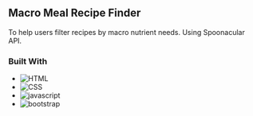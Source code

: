 ## Macro Meal Recipe Finder

To help users filter recipes by macro nutrient needs. Using Spoonacular API.

### Built With

- ![HTML]
- ![CSS]
- ![javascript]
- ![bootstrap]

[css]: https://img.shields.io/badge/css-1572B6?style=for-the-badge&logo=css3
[html]: https://img.shields.io/badge/html5-%23E34F26.svg?style=for-the-badge&logo=html5&logoColor=white
[javascript]: https://img.shields.io/badge/javascript-%23f7df1e.svg?style=for-the-badge&logo=javascript&logoColor=white
[bootstrap]: https://img.shields.io/badge/bootstrap-7952B3?style=for-the-badge&logo=bootstrap&logoColor=white
